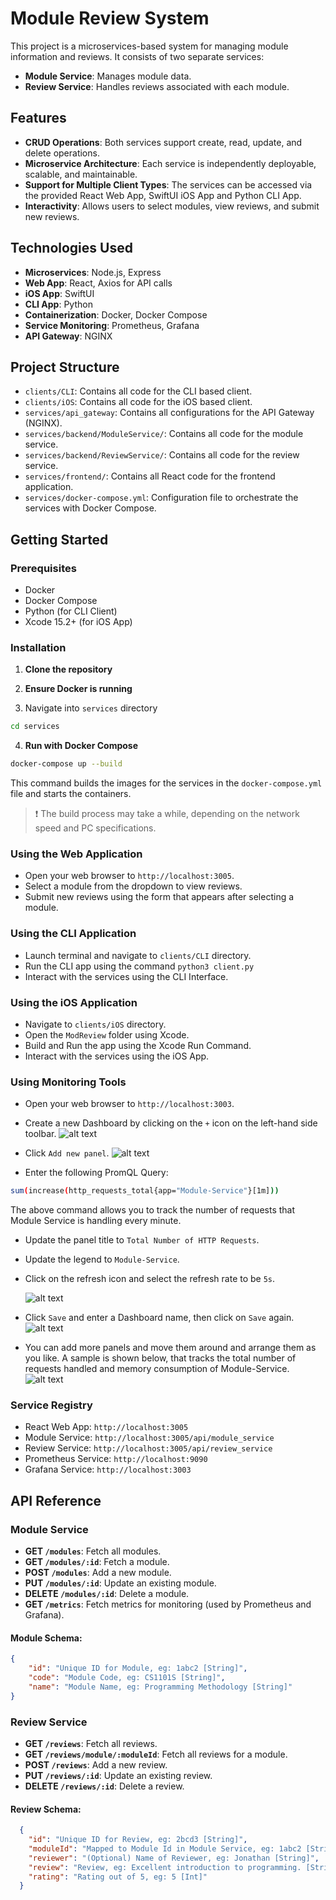 # Module Review System

This project is a microservices-based system for managing module information and reviews. It consists of two separate services:

- **Module Service**: Manages module data.
- **Review Service**: Handles reviews associated with each module.

## Features

- **CRUD Operations**: Both services support create, read, update, and delete operations.
- **Microservice Architecture**: Each service is independently deployable, scalable, and maintainable.
- **Support for Multiple Client Types**: The services can be accessed via the provided React Web App, SwiftUI iOS App and Python CLI App.
- **Interactivity**: Allows users to select modules, view reviews, and submit new reviews.

## Technologies Used

- **Microservices**: Node.js, Express
- **Web App**: React, Axios for API calls
- **iOS App**: SwiftUI
- **CLI App**: Python
- **Containerization**: Docker, Docker Compose
- **Service Monitoring**: Prometheus, Grafana
- **API Gateway**: NGINX

## Project Structure

- `clients/CLI`: Contains all code for the CLI based client.
- `clients/iOS`: Contains all code for the iOS based client.
- `services/api_gateway`: Contains all configurations for the API Gateway (NGINX).
- `services/backend/ModuleService/`: Contains all code for the module service.
- `services/backend/ReviewService/`: Contains all code for the review service.
- `services/frontend/`: Contains all React code for the frontend application.
- `services/docker-compose.yml`: Configuration file to orchestrate the services with Docker Compose.

## Getting Started

### Prerequisites

- Docker
- Docker Compose
- Python (for CLI Client)
- Xcode 15.2+ (for iOS App)

### Installation

1. **Clone the repository**

2. **Ensure Docker is running**

3. Navigate into `services` directory

```bash
cd services
```

4. **Run with Docker Compose**

```bash
docker-compose up --build
```

This command builds the images for the services in the `docker-compose.yml` file and starts the containers.

> :exclamation: The build process may take a while, depending on the network speed and PC specifications.

### Using the Web Application

- Open your web browser to `http://localhost:3005`.
- Select a module from the dropdown to view reviews.
- Submit new reviews using the form that appears after selecting a module.

### Using the CLI Application

- Launch terminal and navigate to `clients/CLI` directory.
- Run the CLI app using the command `python3 client.py`
- Interact with the services using the CLI Interface.

### Using the iOS Application

- Navigate to `clients/iOS` directory.
- Open the `ModReview` folder using Xcode.
- Build and Run the app using the Xcode Run Command.
- Interact with the services using the iOS App.

### Using Monitoring Tools

- Open your web browser to `http://localhost:3003`.
- Create a new Dashboard by clicking on the `+` icon on the left-hand side toolbar.
  ![alt text](readmeAssets/newDashboard.png)

- Click `Add new panel`.
  ![alt text](readmeAssets/newPanel.png)

- Enter the following PromQL Query:

```bash
sum(increase(http_requests_total{app="Module-Service"}[1m]))
```

The above command allows you to track the number of requests that Module Service is handling every minute.

- Update the panel title to `Total Number of HTTP Requests`.
- Update the legend to `Module-Service`.
- Click on the refresh icon and select the refresh rate to be `5s`.

  ![alt text](readmeAssets/settingPanel.png)

- Click `Save` and enter a Dashboard name, then click on `Save` again.
  ![alt text](readmeAssets/save.png)

- You can add more panels and move them around and arrange them as you like. A sample is shown below, that tracks the total number of requests handled and memory consumption of Module-Service.
  ![alt text](readmeAssets/sampleDashboard.png)

### Service Registry

- React Web App: `http://localhost:3005`
- Module Service: `http://localhost:3005/api/module_service`
- Review Service: `http://localhost:3005/api/review_service`
- Prometheus Service: `http://localhost:9090`
- Grafana Service: `http://localhost:3003`

## API Reference

### Module Service

- **GET `/modules`**: Fetch all modules.
- **GET `/modules/:id`**: Fetch a module.
- **POST `/modules`**: Add a new module.
- **PUT `/modules/:id`**: Update an existing module.
- **DELETE `/modules/:id`**: Delete a module.
- **GET `/metrics`**: Fetch metrics for monitoring (used by Prometheus and Grafana).

#### Module Schema:

```JSON
{
    "id": "Unique ID for Module, eg: 1abc2 [String]",
    "code": "Module Code, eg: CS1101S [String]",
    "name": "Module Name, eg: Programming Methodology [String]"
}
```

### Review Service

- **GET `/reviews`**: Fetch all reviews.
- **GET `/reviews/module/:moduleId`**: Fetch all reviews for a module.
- **POST `/reviews`**: Add a new review.
- **PUT `/reviews/:id`**: Update an existing review.
- **DELETE `/reviews/:id`**: Delete a review.

#### Review Schema:

```JSON
  {
    "id": "Unique ID for Review, eg: 2bcd3 [String]",
    "moduleId": "Mapped to Module Id in Module Service, eg: 1abc2 [String]",
    "reviewer": "(Optional) Name of Reviewer, eg: Jonathan [String]",
    "review": "Review, eg: Excellent introduction to programming. [String]",
    "rating": "Rating out of 5, eg: 5 [Int]"
  }
```
